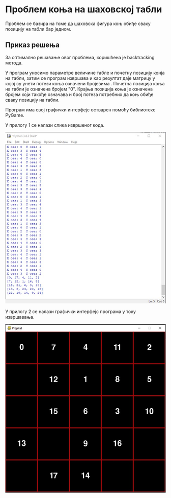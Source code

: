 # Проблем коња на шаховској табли

Проблем се базира на томе да шаховска фигура коњ обиђе сваку позицију на табли бар једном.

## Приказ решења

За оптимално решавање овог проблема, коришћена је backtracking метода.

У програм уносимо параметре величине табле и почетну позицију конја на табли, затим се програм извршава и као резултат даје матрицу у којој су унети потези коња означени бројевима .
Почетна позиција коња на табли је означена бројем "0".
Крајња позиција коња је означена бројем који такође означава и број потеза потребних да коњ обиђе сваку позицију на табли.

Програм има свој графички интерфејс остварен помоћу библиотеке PyGame.

У прилогу 1 се налази слика извршеног кода.

<img src="image%20(1).jpg">



У прилогу 2 се налази графички интерфејс програма у току извршавања.

<img src="image%20(2).jpg">


